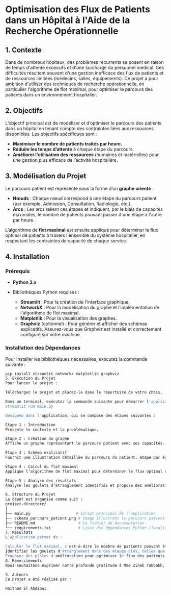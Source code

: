 # Optimisation des Flux de Patients dans un Hôpital à l'Aide de la Recherche Opérationnelle

## 1. Contexte

Dans de nombreux hôpitaux, des problèmes récurrents se posent en raison de temps d'attente excessifs et d'une surcharge du personnel médical. Ces difficultés résultent souvent d'une gestion inefficace des flux de patients et de ressources limitées (médecins, salles, équipements). Ce projet a pour ambition d'utiliser des techniques de recherche opérationnelle, en particulier l'algorithme de flot maximal, pour optimiser le parcours des patients dans un environnement hospitalier.

## 2. Objectifs

L’objectif principal est de modéliser et d’optimiser le parcours des patients dans un hôpital en tenant compte des contraintes liées aux ressources disponibles. Les objectifs spécifiques sont :

- **Maximiser le nombre de patients traités par heure.**
- **Réduire les temps d’attente** à chaque étape du parcours.
- **Améliorer l’utilisation des ressources** (humaines et matérielles) pour une gestion plus efficace de l’activité hospitalière.

## 3. Modélisation du Projet

Le parcours patient est représenté sous la forme d’un **graphe orienté** :

- **Nœuds** : Chaque nœud correspond à une étape du parcours patient (par exemple, Admission, Consultation, Radiologie, etc.).
- **Arcs** : Les arcs relient ces étapes et indiquent, par le biais de capacités maximales, le nombre de patients pouvant passer d'une étape à l'autre par heure.

L’algorithme de **flot maximal** est ensuite appliqué pour déterminer le flux optimal de patients à travers l'ensemble du système hospitalier, en respectant les contraintes de capacité de chaque service.

## 4. Installation

### Prérequis

- **Python 3.x**

- Bibliothèques Python requises :
  - **Streamlit** : Pour la création de l'interface graphique.
  - **NetworkX** : Pour la modélisation du graphe et l’implémentation de l'algorithme de flot maximal.
  - **Matplotlib** : Pour la visualisation des graphes.
  - **Graphviz** (optionnel) : Pour générer et afficher des schémas explicatifs. Assurez-vous que Graphviz est installé et correctement configuré sur votre machine.

### Installation des Dépendances

Pour installer les bibliothèques nécessaires, exécutez la commande suivante :

```bash
pip install streamlit networkx matplotlib graphviz
5. Exécution du Projet
Pour lancer le projet :

Téléchargez le projet et placez-le dans le répertoire de votre choix.

Dans un terminal, exécutez la commande suivante pour démarrer l'application avec Streamlit :
streamlit run main.py

Naviguez dans l'application, qui se compose des étapes suivantes :

Étape 1 : Introduction
Présente le contexte et la problématique.

Étape 2 : Création du graphe
Affiche un graphe représentant le parcours patient avec ses capacités.

Étape 3 : Schéma explicatif
Fournit une illustration détaillée du parcours du patient, étape par étape.

Étape 4 : Calcul du flot maximal
Applique l’algorithme de flot maximal pour déterminer le flux optimal de patients.

Étape 5 : Analyse des résultats
Analyse les goulets d’étranglement identifiés et propose des améliorations pour optimiser le flux.

6. Structure du Projet
Le dépôt est organisé comme suit :
project-directory/
│
├── main.py                    # Script principal de l'application
├── schema_parcours_patient.png # Image illustrant le parcours patient (optionnel)
├── README.md                   # Ce fichier de documentation
└── requirements.txt            # Liste des dépendances Python (facultatif)
7. Résultats
L'application permet de :

Calculer le flot maximal, c'est-à-dire le nombre de patients pouvant être traités par heure à travers l'ensemble de l'hôpital.
Identifier les goulets d'étranglement dans des étapes clés, telles que la Radiologie et le Traitement Radiologique.
Proposer des pistes d'amélioration pour optimiser le flux des patients en ajustant les ressources ou en réorganisant le parcours.
8. Remerciements
Nous souhaitons exprimer notre profonde gratitude à Mme Zineb Tabbakh, professeur de recherche opérationnelle, pour son soutien précieux et ses conseils avisés tout au long de ce projet.

9. Auteurs
Ce projet a été réalisé par :

Haitham El Abdioui
